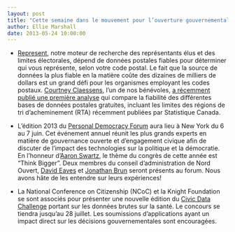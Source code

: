 ```yaml
---
layout: post
title: "Cette semaine dans le mouvement pour l’ouverture gouvernementale..."
author: Ellie Marshall
date: 2013-05-24 10:00:00
---
```

- [Represent](https://represent.opennorth.ca/), notre moteur de recherche des représentants élus et des limites électorales, dépend de données postales fiables pour déterminer qui vous représente, selon votre code postal. Le fait que la source de données la plus fiable en la matière coûte des dizaines de milliers de dollars est un grand défi pour les organismes employant les codes postaux. [Courtney Claessens](http://www.twitter.com/sidewalkballet), l’un de nos bénévoles, [a récemment publié une première analyse](http://blog.opennorth.ca/2013/05/23/lessons-from-represent-postal-code-data-quality/) qui compare la fiabilité des différentes bases de données postales gratuites, incluant les limites des régions de tri d’acheminement (RTA) récemment publiées par Statistique Canada.

- L’édition 2013 du [Personal Democracy Forum](http://personaldemocracy.com/conferences/nyc/2013) aura lieu à New York du 6 au 7 juin. Cet événement annuel réunit les plus grands experts en matière de gouvernance ouverte et d’engagement civique afin de discuter de l’impact des technologies sur la politique et la démocratie. En l’honneur d’[Aaron Swartz](http://techpresident.com/news/23363/democratic-promise-aaron-swartz-1986-2013), le thème du congrès de cette année est “Think Bigger”. Deux membres du conseil d’administration de Nord Ouvert, [David Eaves](http://www.eaves.ca/) et [Jonathan Brun](http://ca.linkedin.com/in/jonathanbrun) seront présents au forum. Nous avons hâte de les entendre sur leurs expériences! 

- La National Conference on Citizenship (NCoC) et la Knight Foundation se sont associés pour présenter une nouvelle édition du [Civic Data Challenge](http://www.civicdatachallenge.org/) portant sur les données brutes sur la santé. Le concours se tiendra jusqu’au 28 juillet. Les soumissions d’applications ayant un impact direct sur les décisions gouvernementales sont encouragées.
